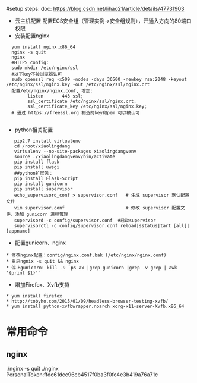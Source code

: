 #setup steps:
doc: https://blog.csdn.net/lihao21/article/details/47731903
- 云主机配置
  配置ECS安全组（管理实例->安全组规则），开通入方向的80端口权限
- 安装配置nginx
```
  yum install nginx.x86_64
  nginx -s quit
  nginx
  #HTTPS config:
  sudo mkdir /etc/nginx/ssl
  #以下key不被浏览器认可
  sudo openssl req -x509 -nodes -days 36500 -newkey rsa:2048 -keyout /etc/nginx/ssl/nginx.key -out /etc/nginx/ssl/nginx.crt
  配置/etc/nginx/nginx.conf, 增加:
        listen       443 ssl;
        ssl_certificate /etc/nginx/ssl/nginx.crt;
        ssl_certificate_key /etc/nginx/ssl/nginx.key;
  # 通过 https://freessl.org 制造的key和pem 可以被认可
  
```
- python相关配置
```shell
   pip2.7 install virtualenv
   cd /root/xiaolingdang
   virtualenv --no-site-packages xiaolingdangvenv
   source ./xiaolingdangvenv/bin/activate
   pip install flask 
   pip install uwsgi
   ##python扩展包：
   pip install Flask-Script
   pip install gunicorn
   pip install supervisor
   echo_supervisord_conf > supervisor.conf   # 生成 supervisor 默认配置文件
   vim supervisor.conf                       # 修改 supervisor 配置文件，添加 gunicorn 进程管理
   supervisord -c config/supervisor.conf  #启动supervisor
   supervisorctl -c config/supervisor.conf reload|sstatus|tart [all]|[appname]
```
- 配置gunicorn、nginx
```
* 修改nginx配置：config/nginx.conf.bak (/etc/nginx/nginx.conf)
* 重启ngnix -s quit && nginx
* 停止gunicorn: kill -9 `ps ax |grep gunicorn |grep -v grep | awk '{print $1}'`
```
- 增加Firefox、Xvfb支持
```
* yum install firefox
* http://tobyho.com/2015/01/09/headless-browser-testing-xvfb/
* yum install python-xvfbwrapper.noarch xorg-x11-server-Xvfb.x86_64

```
# 常用命令
## nginx
./nginx -s quit
./nginx
PersonalToken:ffdc61dcc96cb4517f0ba3f0fc4e3b419a76a71c
